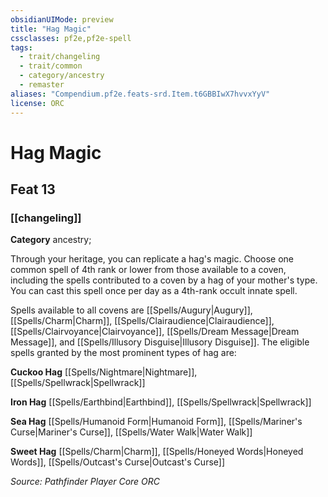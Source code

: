 ```yaml
---
obsidianUIMode: preview
title: "Hag Magic"
cssclasses: pf2e,pf2e-spell
tags:
  - trait/changeling
  - trait/common
  - category/ancestry
  - remaster
aliases: "Compendium.pf2e.feats-srd.Item.t6GBBIwX7hvvxYyV"
license: ORC
---
```

# Hag Magic
## Feat 13
### [[changeling]]

**Category** ancestry; 




Through your heritage, you can replicate a hag's magic. Choose one common spell of 4th rank or lower from those available to a coven, including the spells contributed to a coven by a hag of your mother's type. You can cast this spell once per day as a 4th-rank occult innate spell.

Spells available to all covens are [[Spells/Augury|Augury]], [[Spells/Charm|Charm]], [[Spells/Clairaudience|Clairaudience]], [[Spells/Clairvoyance|Clairvoyance]], [[Spells/Dream Message|Dream Message]], and [[Spells/Illusory Disguise|Illusory Disguise]]. The eligible spells granted by the most prominent types of hag are:

**Cuckoo Hag** [[Spells/Nightmare|Nightmare]], [[Spells/Spellwrack|Spellwrack]]

**Iron Hag** [[Spells/Earthbind|Earthbind]], [[Spells/Spellwrack|Spellwrack]]

**Sea Hag** [[Spells/Humanoid Form|Humanoid Form]], [[Spells/Mariner's Curse|Mariner's Curse]], [[Spells/Water Walk|Water Walk]]

**Sweet Hag** [[Spells/Charm|Charm]], [[Spells/Honeyed Words|Honeyed Words]], [[Spells/Outcast's Curse|Outcast's Curse]]

*Source: Pathfinder Player Core*
*ORC*